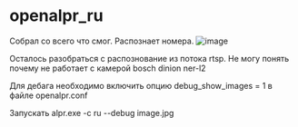 # openalpr_ru
Собрал со всего что смог. Распознает номера. 
![image](https://github.com/billib0bs/openalpr_ru/assets/10768758/6b41b104-06ea-4038-9861-b9f1a6ab45f1)


Осталось разобраться с распознование из потока rtsp. Не могу понять почему не работает с камерой bosch dinion ner-l2


Для дебага необходимо включить опцию debug_show_images = 1 в файле openalpr.conf

Запускать alpr.exe -c ru --debug image.jpg
